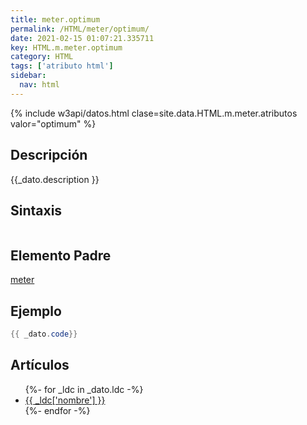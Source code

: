 ```yaml
---
title: meter.optimum
permalink: /HTML/meter/optimum/
date: 2021-02-15 01:07:21.335711
key: HTML.m.meter.optimum
category: HTML
tags: ['atributo html']
sidebar: 
  nav: html
---
```


{% include w3api/datos.html clase=site.data.HTML.m.meter.atributos valor="optimum" %}

## Descripción
{{_dato.description }}

## Sintaxis
~~~html
~~~

## Elemento Padre
[meter](/HTML/meter/)

## Ejemplo
~~~java
{{ _dato.code}}
~~~

## Artículos
<ul>
{%- for _ldc in _dato.ldc -%}
   <li>
       <a href="{{_ldc['url'] }}">{{ _ldc['nombre'] }}</a>
   </li>
{%- endfor -%}
</ul>

